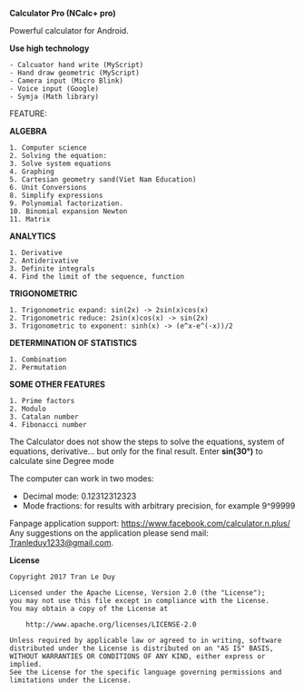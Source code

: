 **Calculator Pro (NCalc+ pro)**

Powerful calculator for Android. 

**Use high technology**

	- Calcuator hand write (MyScript)
	- Hand draw geometric (MyScript)
	- Camera input (Micro Blink)
	- Voice input (Google)
	- Symja (Math library)

FEATURE:

**ALGEBRA**

	1. Computer science 
	2. Solving the equation: 
	3. Solve system equations
	4. Graphing 
	5. Cartesian geometry sand(Viet Nam Education)
	6. Unit Conversions
	8. Simplify expressions 
	9. Polynomial factorization. 
	10. Binomial expansion Newton 
	11. Matrix

**ANALYTICS**

	1. Derivative 
	2. Antiderivative 
	3. Definite integrals 
	4. Find the limit of the sequence, function 

**TRIGONOMETRIC**

	1. Trigonometric expand: sin(2x) -> 2sin(x)cos(x)
	2. Trigonometric reduce: 2sin(x)cos(x) -> sin(2x)
	3. Trigonometric to exponent: sinh(x) -> (e^x-e^(-x))/2

**DETERMINATION OF STATISTICS**

	1. Combination 
	2. Permutation 

**SOME OTHER FEATURES**

	1. Prime factors 
	2. Modulo 
	3. Catalan number
	4. Fibonacci number

The Calculator does not show the steps to solve the equations, system of equations, derivative... but only for the final result.
Enter **sin(30°)** to calculate sine Degree mode

The computer can work in two modes:
- 	Decimal mode: 0.12312312323
- 	Mode fractions: for results with arbitrary precision, for example 9^99999

Fanpage application support: https://www.facebook.com/calculator.n.plus/
Any suggestions on the application please send mail: Tranleduy1233@gmail.com.

**License**

	Copyright 2017 Tran Le Duy

	Licensed under the Apache License, Version 2.0 (the "License");
	you may not use this file except in compliance with the License.
	You may obtain a copy of the License at

		http://www.apache.org/licenses/LICENSE-2.0

	Unless required by applicable law or agreed to in writing, software
	distributed under the License is distributed on an "AS IS" BASIS,
	WITHOUT WARRANTIES OR CONDITIONS OF ANY KIND, either express or implied.
	See the License for the specific language governing permissions and
	limitations under the License.
